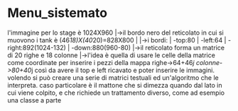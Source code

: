 Menu_sistemato
==============
l'immagine per lo stage è 1024X960
|->il bordo nero del reticolato in cui si muovono i tank è (46*18)X(40*20)=828X800
|    |->i bordi:
|      -top:80
|      -left:64
|      -right:892(1024-132)
|      -down:880(960-80)
|->il reticolato forma un matrice di 20 righe e 18 colonne
    |->l'idea è quella di usare le celle  della matrice come coordinate per inserire i pezzi della mappa
       righe->64+46*j
       colonne->80+40*j
       così da avere il top e left ricavato e poter inserire le immagini.
       volendo si può creare una serie di matrici testuali ed un'algoritmo che le interpreta.
       caso particolare è il mattone che si dimezza quando dal lato in cui viene colpito, e che richiede un trattamento 
       diverso, come ad esempio una classe a parte
